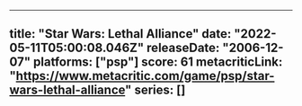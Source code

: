 
---
title: "Star Wars: Lethal Alliance"
date: "2022-05-11T05:00:08.046Z"
releaseDate: "2006-12-07"
platforms: ["psp"]
score: 61
metacriticLink: "https://www.metacritic.com/game/psp/star-wars-lethal-alliance"
series: []
---
